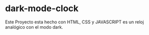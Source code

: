 # dark-mode-clock
Este Proyecto esta hecho con HTML, CSS y JAVASCRIPT es un reloj analógico con el modo dark.
